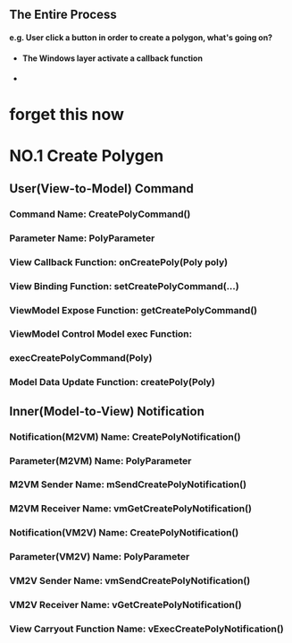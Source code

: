 ## The Entire Process

#### e.g. User click a button in order to create a polygon, what's going on?

- #### The Windows layer activate a callback function

- #### 





# forget this now



# NO.1 Create Polygen

## User(View-to-Model) Command

### Command Name: CreatePolyCommand()

### Parameter Name: PolyParameter

### View Callback Function: onCreatePoly(Poly poly)

### View Binding Function: setCreatePolyCommand(...)

### ViewModel Expose Function: getCreatePolyCommand()

### ViewModel Control Model exec Function:

### execCreatePolyCommand(Poly)

### Model Data Update Function: createPoly(Poly)



## Inner(Model-to-View) Notification

### Notification(M2VM) Name: CreatePolyNotification()

### Parameter(M2VM) Name: PolyParameter

### M2VM Sender Name: mSendCreatePolyNotification()

### M2VM Receiver Name: vmGetCreatePolyNotification()

### Notification(VM2V) Name: CreatePolyNotification()

### Parameter(VM2V) Name: PolyParameter

### VM2V Sender Name: vmSendCreatePolyNotification()

### VM2V Receiver Name: vGetCreatePolyNotification()

### View Carryout Function Name: vExecCreatePolyNotification()